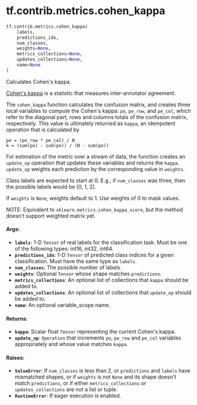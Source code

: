 <div itemscope itemtype="http://developers.google.com/ReferenceObject">
<meta itemprop="name" content="tf.contrib.metrics.cohen_kappa" />
<meta itemprop="path" content="Stable" />
</div>

# tf.contrib.metrics.cohen_kappa

``` python
tf.contrib.metrics.cohen_kappa(
    labels,
    predictions_idx,
    num_classes,
    weights=None,
    metrics_collections=None,
    updates_collections=None,
    name=None
)
```

Calculates Cohen's kappa.

[Cohen's kappa](https://en.wikipedia.org/wiki/Cohen's_kappa) is a statistic
that measures inter-annotator agreement.

The `cohen_kappa` function calculates the confusion matrix, and creates three
local variables to compute the Cohen's kappa: `po`, `pe_row`, and `pe_col`,
which refer to the diagonal part, rows and columns totals of the confusion
matrix, respectively. This value is ultimately returned as `kappa`, an
idempotent operation that is calculated by

    pe = (pe_row * pe_col) / N
    k = (sum(po) - sum(pe)) / (N - sum(pe))

For estimation of the metric over a stream of data, the function creates an
`update_op` operation that updates these variables and returns the
`kappa`. `update_op` weights each prediction by the corresponding value in
`weights`.

Class labels are expected to start at 0. E.g., if `num_classes`
was three, then the possible labels would be [0, 1, 2].

If `weights` is `None`, weights default to 1. Use weights of 0 to mask values.

NOTE: Equivalent to `sklearn.metrics.cohen_kappa_score`, but the method
doesn't support weighted matrix yet.

#### Args:

* <b>`labels`</b>: 1-D `Tensor` of real labels for the classification task. Must be
    one of the following types: int16, int32, int64.
* <b>`predictions_idx`</b>: 1-D `Tensor` of predicted class indices for a given
    classification. Must have the same type as `labels`.
* <b>`num_classes`</b>: The possible number of labels.
* <b>`weights`</b>: Optional `Tensor` whose shape matches `predictions`.
* <b>`metrics_collections`</b>: An optional list of collections that `kappa` should be
    added to.
* <b>`updates_collections`</b>: An optional list of collections that `update_op` should
    be added to.
* <b>`name`</b>: An optional variable_scope name.


#### Returns:

* <b>`kappa`</b>: Scalar float `Tensor` representing the current Cohen's kappa.
* <b>`update_op`</b>: `Operation` that increments `po`, `pe_row` and `pe_col`
    variables appropriately and whose value matches `kappa`.


#### Raises:

* <b>`ValueError`</b>: If `num_classes` is less than 2, or `predictions` and `labels`
    have mismatched shapes, or if `weights` is not `None` and its shape
    doesn't match `predictions`, or if either `metrics_collections` or
    `updates_collections` are not a list or tuple.
* <b>`RuntimeError`</b>: If eager execution is enabled.